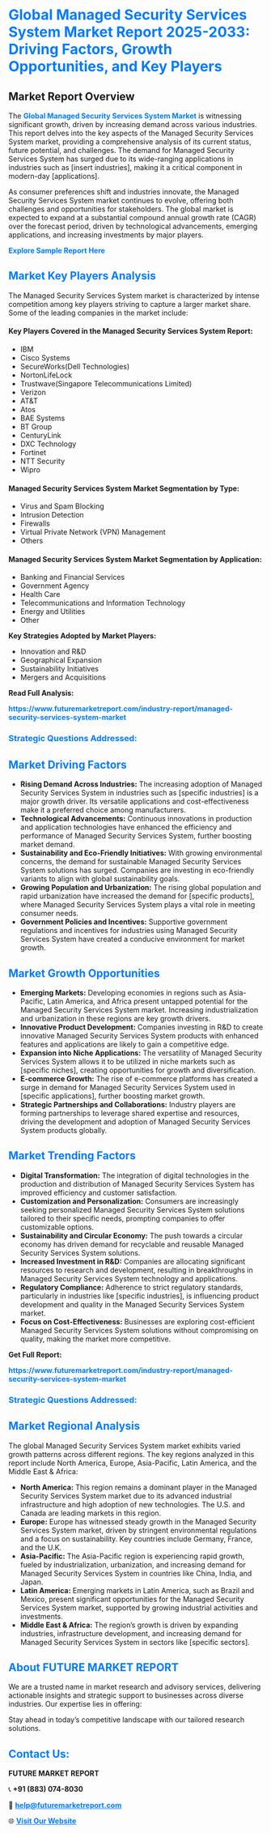 <h1 style="color: #007BFF;">Global Managed Security Services System Market Report 2025-2033: Driving Factors, Growth Opportunities, and Key Players</h1>

<section id="overview">
<h2>Market Report Overview</h2>
<p>The <a href="https://www.futuremarketreport.com/industry-report/managed-security-services-system-market" style="color: #007BFF; text-decoration: none;"><strong>Global Managed Security Services System Market</strong></a> is witnessing significant growth, driven by increasing demand across various industries. This report delves into the key aspects of the Managed Security Services System market, providing a comprehensive analysis of its current status, future potential, and challenges. The demand for Managed Security Services System has surged due to its wide-ranging applications in industries such as [insert industries], making it a critical component in modern-day [applications].</p>
<p>As consumer preferences shift and industries innovate, the Managed Security Services System market continues to evolve, offering both challenges and opportunities for stakeholders. The global market is expected to expand at a substantial compound annual growth rate (CAGR) over the forecast period, driven by technological advancements, emerging applications, and increasing investments by major players.</p>
</section>

<section id="overview">
<p><a href="https://www.futuremarketreport.com/request-sample/reportId=27818" style="color: #007BFF; text-decoration: none;"><strong>Explore Sample Report Here</strong></a></p>
</section>

<section id="key-players">
<h2 style="color: #007BFF;">Market Key Players Analysis</h2>
<p>The Managed Security Services System market is characterized by intense competition among key players striving to capture a larger market share. Some of the leading companies in the market include:</p>
<h4>Key Players Covered in the Managed Security Services System Report:</h4>
<ul><li>IBM</li><li>Cisco Systems</li><li>SecureWorks(Dell Technologies)</li><li>NortonLifeLock</li><li>Trustwave(Singapore Telecommunications Limited)</li><li>Verizon</li><li>AT&amp;T</li><li>Atos</li><li>BAE Systems</li><li>BT Group</li><li>CenturyLink</li><li>DXC Technology</li><li>Fortinet</li><li>NTT Security</li><li>Wipro</li></ul>
<h4>Managed Security Services System Market Segmentation by Type:</h4>
<ul><li>Virus and Spam Blocking</li><li>Intrusion Detection</li><li>Firewalls</li><li>Virtual Private Network (VPN) Management</li><li>Others</li></ul>

<h4>Managed Security Services System Market Segmentation by Application:</h4>
<ul><li>Banking and Financial Services</li><li>Government Agency</li><li>Health Care</li><li>Telecommunications and Information Technology</li><li>Energy and Utilities</li><li>Other</li></ul>
<p><strong>Key Strategies Adopted by Market Players:</strong></p>
<ul>
<li>Innovation and R&D</li>
<li>Geographical Expansion</li>
<li>Sustainability Initiatives</li>
<li>Mergers and Acquisitions</li>
</ul>
</section>

<section>
<p><strong>Read Full Analysis: </strong></p><a href="https://www.futuremarketreport.com/industry-report/managed-security-services-system-market" style="color: #007BFF; text-decoration: none;"><strong>https://www.futuremarketreport.com/industry-report/managed-security-services-system-market</strong></a>
<h3 style="color: #007BFF;">Strategic Questions Addressed:</h3>
</section>

<section id="driving-factors">
<h2 style="color: #007BFF;">Market Driving Factors</h2>
<ul>
<li><strong>Rising Demand Across Industries:</strong> The increasing adoption of Managed Security Services System in industries such as [specific industries] is a major growth driver. Its versatile applications and cost-effectiveness make it a preferred choice among manufacturers.</li>
<li><strong>Technological Advancements:</strong> Continuous innovations in production and application technologies have enhanced the efficiency and performance of Managed Security Services System, further boosting market demand.</li>
<li><strong>Sustainability and Eco-Friendly Initiatives:</strong> With growing environmental concerns, the demand for sustainable Managed Security Services System solutions has surged. Companies are investing in eco-friendly variants to align with global sustainability goals.</li>
<li><strong>Growing Population and Urbanization:</strong> The rising global population and rapid urbanization have increased the demand for [specific products], where Managed Security Services System plays a vital role in meeting consumer needs.</li>
<li><strong>Government Policies and Incentives:</strong> Supportive government regulations and incentives for industries using Managed Security Services System have created a conducive environment for market growth.</li>
</ul>
</section>

<section id="growth-opportunities">
<h2 style="color: #007BFF;">Market Growth Opportunities</h2>
<ul>
<li><strong>Emerging Markets:</strong> Developing economies in regions such as Asia-Pacific, Latin America, and Africa present untapped potential for the Managed Security Services System market. Increasing industrialization and urbanization in these regions are key growth drivers.</li>
<li><strong>Innovative Product Development:</strong> Companies investing in R&D to create innovative Managed Security Services System products with enhanced features and applications are likely to gain a competitive edge.</li>
<li><strong>Expansion into Niche Applications:</strong> The versatility of Managed Security Services System allows it to be utilized in niche markets such as [specific niches], creating opportunities for growth and diversification.</li>
<li><strong>E-commerce Growth:</strong> The rise of e-commerce platforms has created a surge in demand for Managed Security Services System used in [specific applications], further boosting market growth.</li>
<li><strong>Strategic Partnerships and Collaborations:</strong> Industry players are forming partnerships to leverage shared expertise and resources, driving the development and adoption of Managed Security Services System products globally.</li>
</ul>
</section>

<section id="trending-factors">
<h2 style="color: #007BFF;">Market Trending Factors</h2>
<ul>
<li><strong>Digital Transformation:</strong> The integration of digital technologies in the production and distribution of Managed Security Services System has improved efficiency and customer satisfaction.</li>
<li><strong>Customization and Personalization:</strong> Consumers are increasingly seeking personalized Managed Security Services System solutions tailored to their specific needs, prompting companies to offer customizable options.</li>
<li><strong>Sustainability and Circular Economy:</strong> The push towards a circular economy has driven demand for recyclable and reusable Managed Security Services System solutions.</li>
<li><strong>Increased Investment in R&D:</strong> Companies are allocating significant resources to research and development, resulting in breakthroughs in Managed Security Services System technology and applications.</li>
<li><strong>Regulatory Compliance:</strong> Adherence to strict regulatory standards, particularly in industries like [specific industries], is influencing product development and quality in the Managed Security Services System market.</li>
<li><strong>Focus on Cost-Effectiveness:</strong> Businesses are exploring cost-efficient Managed Security Services System solutions without compromising on quality, making the market more competitive.</li>
</ul>
</section>

<section>
<p><strong>Get Full Report: </strong></p><a href="https://www.futuremarketreport.com/industry-report/managed-security-services-system-market" style="color: #007BFF; text-decoration: none;"><strong>https://www.futuremarketreport.com/industry-report/managed-security-services-system-market</strong></a>
<h3 style="color: #007BFF;">Strategic Questions Addressed:</h3>
</section>


<section id="regional-analysis">
<h2 style="color: #007BFF;">Market Regional Analysis</h2>
<p>The global Managed Security Services System market exhibits varied growth patterns across different regions. The key regions analyzed in this report include North America, Europe, Asia-Pacific, Latin America, and the Middle East & Africa:</p>
<ul>
<li><strong>North America:</strong> This region remains a dominant player in the Managed Security Services System market due to its advanced industrial infrastructure and high adoption of new technologies. The U.S. and Canada are leading markets in this region.</li>
<li><strong>Europe:</strong> Europe has witnessed steady growth in the Managed Security Services System market, driven by stringent environmental regulations and a focus on sustainability. Key countries include Germany, France, and the U.K.</li>
<li><strong>Asia-Pacific:</strong> The Asia-Pacific region is experiencing rapid growth, fueled by industrialization, urbanization, and increasing demand for Managed Security Services System in countries like China, India, and Japan.</li>
<li><strong>Latin America:</strong> Emerging markets in Latin America, such as Brazil and Mexico, present significant opportunities for the Managed Security Services System market, supported by growing industrial activities and investments.</li>
<li><strong>Middle East & Africa:</strong> The region’s growth is driven by expanding industries, infrastructure development, and increasing demand for Managed Security Services System in sectors like [specific sectors].</li>
</ul>
</section>

<footer>
<h2 style="color: #007BFF;">About FUTURE MARKET REPORT</h2>
<p>We are a trusted name in market research and advisory services, delivering actionable insights and strategic support to businesses across diverse industries. Our expertise lies in offering:</p>

<p>Stay ahead in today’s competitive landscape with our tailored research solutions.</p>

<h2 style="color: #007BFF;">Contact Us:</h2>
<p><strong>FUTURE MARKET REPORT</strong></p>
<p>📞 <strong>+91 (883) 074-8030</strong></p>
<p>📧 <strong><a href="mailto:help@futuremarketreport.com" style="color: #007BFF;">help@futuremarketreport.com</a></strong></p>
<p>🌐 <strong><a href="https://www.futuremarketreport.com/" style="color: #007BFF;">Visit Our Website</a></strong></p>
</footer>